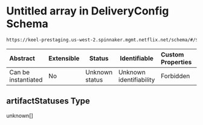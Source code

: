 # Untitled array in DeliveryConfig Schema

```txt
https://keel-prestaging.us-west-2.spinnaker.mgmt.netflix.net/schema/#/$defs/ArtifactImageProvider/properties/artifactStatuses
```




| Abstract            | Extensible | Status         | Identifiable            | Custom Properties | Additional Properties | Access Restrictions | Defined In                                                    |
| :------------------ | ---------- | -------------- | ----------------------- | :---------------- | --------------------- | ------------------- | ------------------------------------------------------------- |
| Can be instantiated | No         | Unknown status | Unknown identifiability | Forbidden         | Allowed               | none                | [keel.schema.json\*](keel.schema.json "open original schema") |

## artifactStatuses Type

unknown\[]
